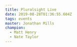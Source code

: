 ```yaml
---
title: Pluralsight Live
date: 2019-08-28T01:36:55.604Z
tags: events
master: Jonathan Mills
champion:
  - Matt Henry
  - Nate Taylor
---
```


